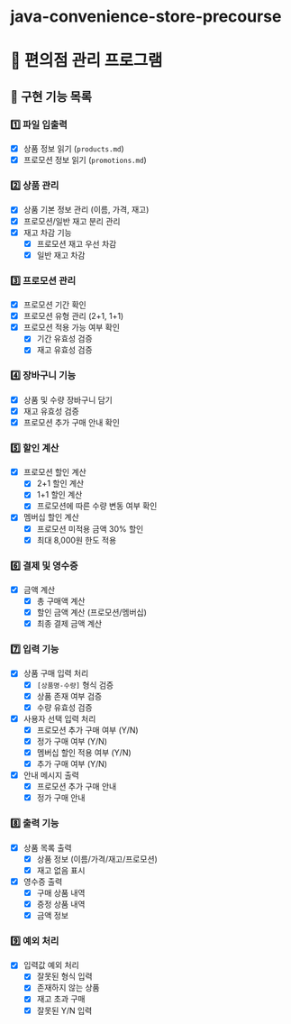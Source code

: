 # java-convenience-store-precourse
# 🏪 편의점 관리 프로그램

## 📝 구현 기능 목록

### 1️⃣ 파일 입출력
- [x] 상품 정보 읽기 (`products.md`)
- [x] 프로모션 정보 읽기 (`promotions.md`)

### 2️⃣ 상품 관리
- [x] 상품 기본 정보 관리 (이름, 가격, 재고)
- [x] 프로모션/일반 재고 분리 관리
- [x] 재고 차감 기능
  - [x] 프로모션 재고 우선 차감
  - [x] 일반 재고 차감

### 3️⃣ 프로모션 관리
- [x] 프로모션 기간 확인
- [x] 프로모션 유형 관리 (2+1, 1+1)
- [x] 프로모션 적용 가능 여부 확인
  - [x] 기간 유효성 검증
  - [x] 재고 유효성 검증

### 4️⃣ 장바구니 기능
- [x] 상품 및 수량 장바구니 담기
- [x] 재고 유효성 검증
- [x] 프로모션 추가 구매 안내 확인

### 5️⃣ 할인 계산
- [x] 프로모션 할인 계산
  - [x] 2+1 할인 계산
  - [x] 1+1 할인 계산
  - [x] 프로모션에 따른 수량 변동 여부 확인
- [x] 멤버십 할인 계산
  - [x] 프로모션 미적용 금액 30% 할인
  - [x] 최대 8,000원 한도 적용

### 6️⃣ 결제 및 영수증
- [x] 금액 계산
  - [x] 총 구매액 계산
  - [x] 할인 금액 계산 (프로모션/멤버십)
  - [x] 최종 결제 금액 계산

### 7️⃣ 입력 기능
- [x] 상품 구매 입력 처리
  - [x] `[상품명-수량]` 형식 검증
  - [x] 상품 존재 여부 검증
  - [x] 수량 유효성 검증
- [x] 사용자 선택 입력 처리
  - [x] 프로모션 추가 구매 여부 (Y/N)
  - [x] 정가 구매 여부 (Y/N)
  - [x] 멤버십 할인 적용 여부 (Y/N)
  - [x] 추가 구매 여부 (Y/N)
- [x] 안내 메시지 출력
  - [x] 프로모션 추가 구매 안내
  - [x] 정가 구매 안내

### 8️⃣ 출력 기능
- [x] 상품 목록 출력
  - [x] 상품 정보 (이름/가격/재고/프로모션)
  - [x] 재고 없음 표시

- [x] 영수증 출력
  - [x] 구매 상품 내역
  - [x] 증정 상품 내역
  - [x] 금액 정보

### 9️⃣ 예외 처리
- [x] 입력값 예외 처리
  - [x] 잘못된 형식 입력
  - [x] 존재하지 않는 상품
  - [x] 재고 초과 구매
  - [x] 잘못된 Y/N 입력
